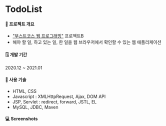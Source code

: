 # TodoList
#### 🔎 프로젝트 개요

- ["부스트코스 웹 프로그래밍"](https://www.boostcourse.org/web316) 프로젝트B
- 해야 할 일, 하고 있는 일, 한 일을 웹 브라우저에서 확인할 수 있는 웹 애플리케이션



#### 🗓️ 개발 기간

   2020.12 ~ 2021.01



#### 📖 사용 기술

- HTML, CSS
- Javascript : XMLHttpRequest, Ajax, DOM API
- JSP, Servlet : redirect, forward, JSTL, EL
- MySQL, JDBC, Maven



#### 💻 Screenshots

